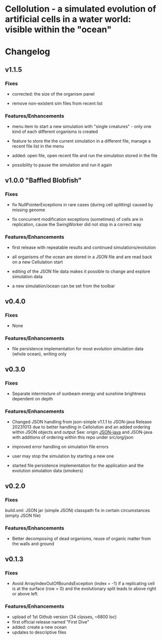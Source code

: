 
# Cellolution - a simulated evolution of artificial cells in a water world: visible within the "ocean"

# Changelog


## v1.1.5

### Fixes

* corrected: the size of the organism panel

* remove non-existent sim files from recent list

### Features/Enhancements

* menu item to start a new simulation with "single creatures" - only one kind of each different organisms is created

* feature to store the the current simulation in a different file, manage a recent file list in the menu

* added: open file, open recent file and run the simulation stored in the file

* possibility to pause the simulation and run it again


## v1.0.0 "Baffled Blobfish"

### Fixes

* fix NullPointerExceptions in rare cases (during cell splitting) caused by missing genome

* fix concurrent modification exceptions (sometimes) of cells are in replication, cause the SwingWorker
did not stop in a correct way

### Features/Enhancements

* first release with repeatable results and continued simulations/evolution

* all organisms of the ocean are stored in a JSON file and are read back on a new Cellulation start

* editing of the JSON file data makes it possible to change and explore simulation data

* a new simulation/ocean can be set from the toolbar


## v0.4.0

### Fixes

* None

### Features/Enhancements

* file persistence implementation for most  evolution simulation data (whole ocean), 
writing only


## v0.3.0

### Fixes

* Separate intermixture of sunbeam energy und sunshine brightness dependent on depth

### Features/Enhancements

* Changed JSON handling from json-simple v1.1.1 to JSON-java Release 20231013 due to
better handling in Cellolution and an added ordering within JSON objects and output
See: origin [JSON-java](https://github.com/stleary/JSON-java) and JSON-java with additions
of ordering within this repo under src/org/json 

* improved error handling on simulation file errors

* user may stop the simulation by starting a new one

* started file persistence implementation for the application and the evolution simulation data (smokers)


## v0.2.0

### Fixes

build.xml: JSON jar (simple JSON) classpath fix in certain circumstances (empty JSON file)

### Features/Enhancements

* Better decomposing of dead organisms, reuse of organic matter from the walls and ground


## v0.1.3

### Fixes

* Avoid ArrayIndexOutOfBoundsException (index = -1) if a replicating cell is at the surface (row = 0) and the evolutionary split leads to above right or above left.

### Features/Enhancements

* upload of 1st Github version (34 classes, ~6800 loc)
* first official release named "First Dive"
* added: create a new ocean
* updates to descriptive files




